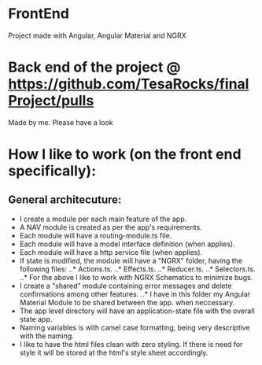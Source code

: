 # FrontEnd

Project made with Angular, Angular Material and NGRX

# Back end of the project @ https://github.com/TesaRocks/finalProject/pulls

Made by me. Please have a look

# How I like to work (on the front end specifically):

## General architecuture:

- I create a module per each main feature of the app.
- A NAV module is created as per the app's requirements.
- Each module will have a routing-module.ts file.
- Each module will have a model interface definition (when applies).
- Each module will have a http service file (when applies).
- If state is modified, the module will have a "NGRX" folder, having the following files:
  ..* Actions.ts.
  ..* Effects.ts.
  ..* Reducer.ts.
  ..* Selectors.ts.
  ..* For the above I like to work with NGRX Schematics to minimize bugs.
- I create a "shared" module containing error messages and delete confirmations among other features.
  ..* I have in this folder my Angular Material Module to be shared between the app. when neccessary.
- The app level directory will have an application-state file with the overall state app.
- Naming variables is with camel case formatting, being very descriptive with the naming.
- I like to have the html files clean with zero styling. If there is need for style it will be stored at the html's style sheet accordingly.
